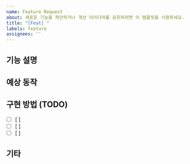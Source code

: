 ```yaml
---
name: Feature Request
about: 새로운 기능을 제안하거나 개선 아이디어를 공유하려면 이 템플릿을 사용하세요.
title: "[Feat] "
labels: feature
assignees: ''
---
```


## 기능 설명

<!-- 기능이 무엇을 하는지 간략히 설명하세요. -->
<!-- 예시: 사용자가 로그인하면 대시보드로 이동하는 기능을 추가 -->

## 예상 동작

<!-- 이 기능이 구현되었을 때 예상되는 동작을 설명하세요. -->
<!-- 예시: 로그인 버튼을 클릭한 후 대시보드 화면이 열립니다. -->

## 구현 방법 (TODO)

<!-- 기능을 구현하기 위한 작업 항목을 TODO 형식으로 나열하세요. -->

- [ ]  [ ]
- [ ]  [ ]
- [ ]  [ ]

## 기타

<!-- 기능 구현 시 고려해야 할 기타 사항이나 유의점이 있으면 작성하세요. -->